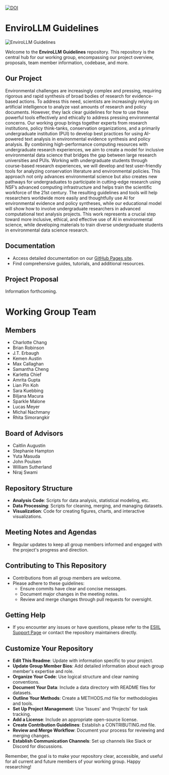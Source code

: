 [![DOI](https://zenodo.org/badge/727888683.svg)](https://zenodo.org/doi/10.5281/zenodo.11166898)

# EnviroLLM Guidelines

![](https://esiil.org/sites/default/files/styles/link_tile/public/2025-04/getty-images-oU16G3G6WbM-unsplash.jpg?itok=JYujpaz1 "EnviroLLM Guidelines")

Welcome to the **EnviroLLM Guidelines** repository. This repository is the central hub for our working group, encompassing our project overview, proposals, team member information, codebase, and more.

## Our Project
Environmental challenges are increasingly complex and pressing, requiring rigorous and rapid synthesis of broad bodies of research for evidence-based actions. To address this need, scientists are increasingly relying on artificial intelligence to analyze vast amounts of research and policy documents. However, they lack clear guidelines for how to use these powerful tools effectively and ethically to address pressing environmental concerns. Our working group brings together experts from research institutions, policy think-tanks, conservation organizations, and a primarily undergraduate institution (PUI) to develop best practices for using AI-powered text analysis in environmental evidence synthesis and policy analysis. By combining high-performance computing resources with undergraduate research experiences, we aim to create a model for inclusive environmental data science that bridges the gap between large research universities and PUIs. Working with undergraduate students through course-based research experiences, we will develop and test user-friendly tools for analyzing conservation literature and environmental policies. This approach not only advances environmental science but also creates new pathways for undergraduates to participate in cutting-edge research using NSF’s advanced computing infrastructure and helps train the scientific workforce of the 21st century. The resulting guidelines and tools will help researchers worldwide more easily and thoughtfully use AI for environmental evidence and policy syntheses, while our educational model will show how to involve undergraduate researchers in advanced computational text analysis projects. This work represents a crucial step toward more inclusive, ethical, and effective use of AI in environmental science, while developing materials to train diverse undergraduate students in environmental data science research.

## Documentation
- Access detailed documentation on our [GitHub Pages site](https://cu-esiil.github.io/envirollm/).
- Find comprehensive guides, tutorials, and additional resources.

## Project Proposal
Information forthcoming.

# Working Group Team

## Members
- Charlotte Chang
- Brian Robinson
- J.T. Erbaugh
- Kemen Austin
- Max Callaghan
- Samantha Cheng
- Karletta Chief
- Amrita Gupta
- Lian Pin Koh
- Sara Kuebbing
- Biljana Macura
- Sparkle Malone
- Lucas Meyer
- Michal Nachmany
- Rhita Simorangkir

## Board of Advisors
- Caitlin Augustin
- Stephanie Hampton
- Yuta Masuda
- John Poulsen
- William Sutherland
- Niraj Swami

## Repository Structure
- **Analysis Code**: Scripts for data analysis, statistical modeling, etc.
- **Data Processing**: Scripts for cleaning, merging, and managing datasets.
- **Visualization**: Code for creating figures, charts, and interactive visualizations.

## Meeting Notes and Agendas
- Regular updates to keep all group members informed and engaged with the project's progress and direction.

## Contributing to This Repository
- Contributions from all group members are welcome.
- Please adhere to these guidelines:
  - Ensure commits have clear and concise messages.
  - Document major changes in the meeting notes.
  - Review and merge changes through pull requests for oversight.

## Getting Help
- If you encounter any issues or have questions, please refer to the [ESIIL Support Page](https://esiil-support-page-url/) or contact the repository maintainers directly.

## Customize Your Repository
- **Edit This Readme**: Update with information specific to your project.
- **Update Group Member Bios**: Add detailed information about each group member's expertise and role.
- **Organize Your Code**: Use logical structure and clear naming conventions.
- **Document Your Data**: Include a data directory with README files for datasets.
- **Outline Your Methods**: Create a METHODS.md file for methodologies and tools.
- **Set Up Project Management**: Use 'Issues' and 'Projects' for task tracking.
- **Add a License**: Include an appropriate open-source license.
- **Create Contribution Guidelines**: Establish a CONTRIBUTING.md file.
- **Review and Merge Workflow**: Document your process for reviewing and merging changes.
- **Establish Communication Channels**: Set up channels like Slack or Discord for discussions.

Remember, the goal is to make your repository clear, accessible, and useful for all current and future members of your working group. Happy researching!
